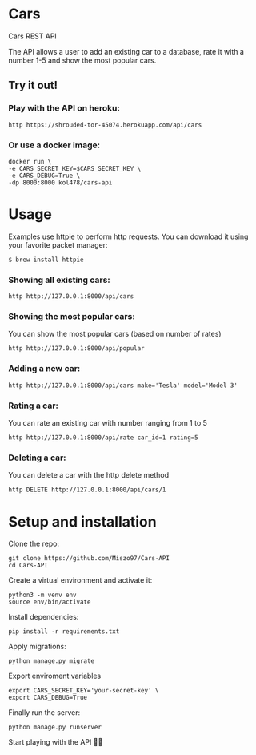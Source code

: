 # Cars
Cars REST API

The API allows a user to add an existing car to a database, rate it with a number 1-5 and show the most popular cars.

## Try it out!

### Play with the API on heroku:
```
http https://shrouded-tor-45074.herokuapp.com/api/cars
```
### Or use a docker image:
```
docker run \
-e CARS_SECRET_KEY=$CARS_SECRET_KEY \
-e CARS_DEBUG=True \
-dp 8000:8000 kol478/cars-api
```


# Usage

Examples use [httpie](https://httpie.io) to perform http requests.
You can download it using your favorite packet manager:

```$ brew install httpie```




### Showing all existing cars:
```
http http://127.0.0.1:8000/api/cars
```

### Showing the most popular cars:
You can show the most popular cars (based on number of rates)

```
http http://127.0.0.1:8000/api/popular
```

### Adding a new car:
```
http http://127.0.0.1:8000/api/cars make='Tesla' model='Model 3'
```

### Rating a car:

You can rate an existing car with number ranging from 1 to 5

```
http http://127.0.0.1:8000/api/rate car_id=1 rating=5
```

### Deleting a car:

You can delete a car with the http delete method

```
http DELETE http://127.0.0.1:8000/api/cars/1
```

# Setup and installation

Clone the repo:
```
git clone https://github.com/Miszo97/Cars-API
cd Cars-API
```

Create a virtual environment and activate it:
```
python3 -m venv env
source env/bin/activate
```
Install dependencies:
```
pip install -r requirements.txt
```

Apply migrations:
```
python manage.py migrate
```
Export enviroment variables

```
export CARS_SECRET_KEY='your-secret-key' \
export CARS_DEBUG=True
```

Finally run the server:
```
python manage.py runserver
```

Start playing with the API 🙌🏻
